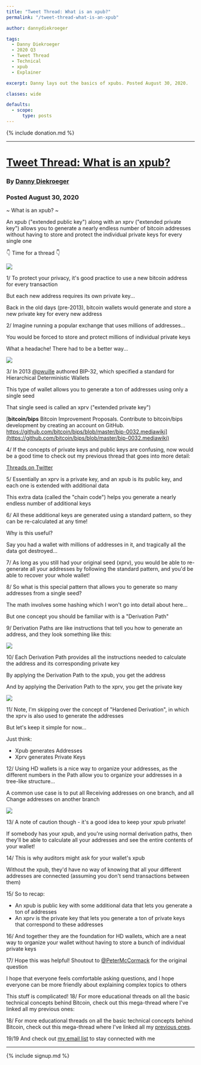 ```yaml
---
title: "Tweet Thread: What is an xpub?"
permalink: "/tweet-thread-what-is-an-xpub"

author: dannydiekroeger

tags:
  - Danny Diekroeger
  - 2020 Q3
  - Tweet Thread
  - Technical
  - xpub
  - Explainer

excerpt: Danny lays out the basics of xpubs. Posted August 30, 2020.

classes: wide

defaults:
  - scope:
      type: posts
---
```


{% include donation.md %}

***

# [Tweet Thread: What is an xpub?](https://twitter.com/dannydiekroeger/status/1300154226123984896)
### By [Danny Diekroeger](https://twitter.com/dannydiekroeger)
### Posted August 30, 2020

~ What is an xpub? ~  
  
An xpub ("extended public key") along with an xprv ("extended private key") allows you to generate a nearly endless number of bitcoin addresses without having to store and protect the individual private keys for every single one  
  
👇 Time for a thread 👇 

![](/assets/images/2020/m9/dd1.png)

1/ To protect your privacy, it's good practice to use a new bitcoin address for every transaction  
  
But each new address requires its own private key...  
  
Back in the old days (pre-2013), bitcoin wallets would generate and store a new private key for every new address 

2/ Imagine running a popular exchange that uses millions of addresses...  
  
You would be forced to store and protect millions of individual private keys  
  
What a headache! There had to be a better way... 

![](/assets/images/2020/m9/dd2.png)

3/ In 2013 [@pwuille](https://twitter.com/pwuille) authored BIP-32, which specified a standard for Hierarchical Deterministic Wallets  
  
This type of wallet allows you to generate a ton of addresses using only a single seed  
  
That single seed is called an xprv ("extended private key")  

[**bitcoin/bips** Bitcoin Improvement Proposals. Contribute to bitcoin/bips development by creating an account on GitHub. https://github.com/bitcoin/bips/blob/master/bip-0032.mediawiki](https://github.com/bitcoin/bips/blob/master/bip-0032.mediawiki) 

4/ If the concepts of private keys and public keys are confusing, now would be a good time to check out my previous thread that goes into more detail:  
  
[Threads on Twitter](https://twitter.com/dannydiekroeger/status/1283928379201212416) 

5/ Essentially an xprv is a private key, and an xpub is its public key, and each one is extended with additional data  
  
This extra data (called the "chain code") helps you generate a nearly endless number of additional keys 

6/ All these additional keys are generated using a standard pattern, so they can be re-calculated at any time!  
  
Why is this useful?  
  
Say you had a wallet with millions of addresses in it, and tragically all the data got destroyed... 

7/ As long as you still had your original seed (xprv), you would be able to re-generate all your addresses by following the standard pattern, and you'd be able to recover your whole wallet! 

8/ So what is this special pattern that allows you to generate so many addresses from a single seed?  
  
The math involves some hashing which I won't go into detail about here...  
  
But one concept you should be familiar with is a "Derivation Path" 

9/ Derivation Paths are like instructions that tell you how to generate an address, and they look something like this: 

![](/assets/images/2020/m9/dd3.png)

10/ Each Derivation Path provides all the instructions needed to calculate the address and its corresponding private key  
  
By applying the Derivation Path to the xpub, you get the address  
  
And by applying the Derivation Path to the xprv, you get the private key 

![](/assets/images/2020/m9/dd4.png)

11/ Note, I'm skipping over the concept of "Hardened Derivation", in which the xprv is also used to generate the addresses  
  
But let's keep it simple for now...  
  
Just think:  

* Xpub generates Addresses  
* Xprv generates Private Keys 

12/ Using HD wallets is a nice way to organize your addresses, as the different numbers in the Path allow you to organize your addresses in a tree-like structure...  
  
A common use case is to put all Receiving addresses on one branch, and all Change addresses on another branch 

![](/assets/images/2020/m9/dd5.png)

13/ A note of caution though - it's a good idea to keep your xpub private!  
  
If somebody has your xpub, and you're using normal derivation paths, then they'll be able to calculate all your addresses and see the entire contents of your wallet! 

14/ This is why auditors might ask for your wallet's xpub  
  
Without the xpub, they'd have no way of knowing that all your different addresses are connected (assuming you don't send transactions between them) 

15/ So to recap:  
  
* An xpub is public key with some additional data that lets you generate a ton of addresses  
* An xprv is the private key that lets you generate a ton of private keys that correspond to these addresses 

16/ And together they are the foundation for HD wallets, which are a neat way to organize your wallet without having to store a bunch of individual private keys 

17/ Hope this was helpful! Shoutout to [@PeterMcCormack](https://twitter.com/PeterMcCormack) for the original question  
  
I hope that everyone feels comfortable asking questions, and I hope everyone can be more friendly about explaining complex topics to others  
  
This stuff is complicated! 18/ For more educational threads on all the basic technical concepts behind Bitcoin, check out this mega-thread where I've linked all my previous ones:

18/ For more educational threads on all the basic technical concepts behind Bitcoin, check out this mega-thread where I've linked all my [previous ones](https://twitter.com/dannydiekroeger/status/1282000262782042117).

19/19 And check out [my email list](https://dannydiekroeger.substack.com/) to stay connected with me

***

{% include signup.md %}

